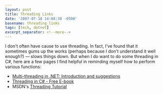 ```yaml
---
layout: post
title: Threading Links
date: '2007-07-18 14:08:30 -0500'
basename: threading_links
tags: [tech, dotnet]
excerpt_separator: <!--more-->
---
```


I don't often have cause to use threading. In fact, I've found that it sometimes
gums up the works (perhaps because I don't understand it well enough?) &mdash;
slows things down. But when I do want to do some threading in C#, here are a few
pages I find helpful in reminding myself how to perform various functions:

<ul>
<li><a href="http://www.yoda.arachsys.com/csharp/threads/">Multi-threading in .NET: Introduction and suggestions</a></li>
<li><a href="http://www.albahari.com/threading/">Threading in C# - Free E-book</a></li>
<li>MSDN's <a href="http://msdn2.microsoft.com/en-us/library/aa645740(vs.71).aspx">Threading Tutorial</a></li>
</ul>
